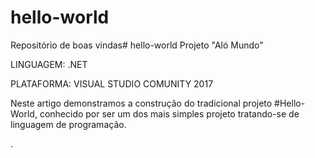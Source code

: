 # hello-world
Repositório de boas vindas# hello-world
Projeto "Aló Mundo"

LINGUAGEM: .NET

PLATAFORMA: VISUAL STUDIO COMUNITY 2017

Neste artigo demonstramos a construção do tradicional projeto #Hello-World, 
conhecido por ser um dos mais simples projeto tratando-se de linguagem de programação.


.
